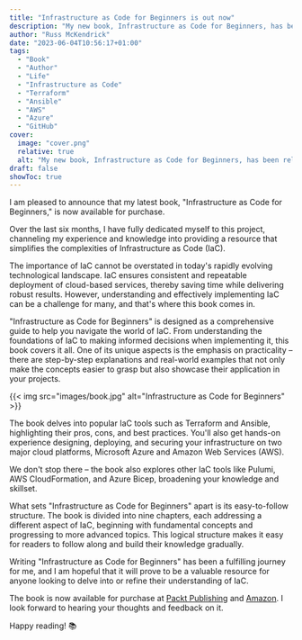 ```yaml
---
title: "Infrastructure as Code for Beginners is out now"
description: "My new book, Infrastructure as Code for Beginners, has been released and is available to buy now."
author: "Russ McKendrick"
date: "2023-06-04T10:56:17+01:00"
tags:
  - "Book"
  - "Author"
  - "Life"
  - "Infrastructure as Code"
  - "Terraform"
  - "Ansible"
  - "AWS"
  - "Azure"
  - "GitHub"
cover:
  image: "cover.png"
  relative: true
  alt: "My new book, Infrastructure as Code for Beginners, has been released and is available to buy now."
draft: false
showToc: true
---
```


I am pleased to announce that my latest book, "Infrastructure as Code for Beginners," is now available for purchase.

Over the last six months, I have fully dedicated myself to this project, channeling my experience and knowledge into providing a resource that simplifies the complexities of Infrastructure as Code (IaC).

The importance of IaC cannot be overstated in today's rapidly evolving technological landscape. IaC ensures consistent and repeatable deployment of cloud-based services, thereby saving time while delivering robust results. However, understanding and effectively implementing IaC can be a challenge for many, and that's where this book comes in.

"Infrastructure as Code for Beginners" is designed as a comprehensive guide to help you navigate the world of IaC. From understanding the foundations of IaC to making informed decisions when implementing it, this book covers it all. One of its unique aspects is the emphasis on practicality – there are step-by-step explanations and real-world examples that not only make the concepts easier to grasp but also showcase their application in your projects.

{{< img src="images/book.jpg" alt="Infrastructure as Code for Beginners" >}}

The book delves into popular IaC tools such as Terraform and Ansible, highlighting their pros, cons, and best practices. You'll also get hands-on experience designing, deploying, and securing your infrastructure on two major cloud platforms, Microsoft Azure and Amazon Web Services (AWS).

We don't stop there – the book also explores other IaC tools like Pulumi, AWS CloudFormation, and Azure Bicep, broadening your knowledge and skillset.

What sets "Infrastructure as Code for Beginners" apart is its easy-to-follow structure. The book is divided into nine chapters, each addressing a different aspect of IaC, beginning with fundamental concepts and progressing to more advanced topics. This logical structure makes it easy for readers to follow along and build their knowledge gradually.

Writing "Infrastructure as Code for Beginners" has been a fulfilling journey for me, and I am hopeful that it will prove to be a valuable resource for anyone looking to delve into or refine their understanding of IaC.

The book is now available for purchase at [Packt Publishing](https://www.packtpub.com/product/infrastructure-as-code-for-beginners/9781837631636) and [Amazon](https://www.amazon.co.uk/dp/B0C3CVRD86/). I look forward to hearing your thoughts and feedback on it. 

Happy reading! :books:

